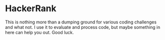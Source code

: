 # HackerRank

This is nothing more than a dumping ground for various coding challenges and what not. I use it to evaluate and process code, but maybe something in here can help you out. Good luck.
